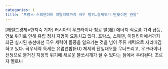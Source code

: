 ```yaml
---
categories: i
title: "프랑스·스웨덴이어 이탈리아까지 극우 맹위…경제위기·반反이민 관통"
---
```

[헤럴드경제=한지숙 기자] 러시아의 우크라이나 침공 발(發) 에너지&middot;식료품 가격 급등, 안보 위기로 인해 유럽 정치 지형이 요동치고 있다. 프랑스, 스웨덴, 이탈리아에서까지 최근 실시된 총선에선 극우 세력이 돌풍을 일으키는 것을 넘어 주류 세력으로 자리매김하고 있다. 극우세력 득세는 유럽연합(EU) 체제의 단일대오를 무너뜨리고, 우크라이나 전쟁으로 불거진 지정학 위기에 새로운 불쏘시개가 될 수 있다는 점에서 우려된다. 조르자 멜로니